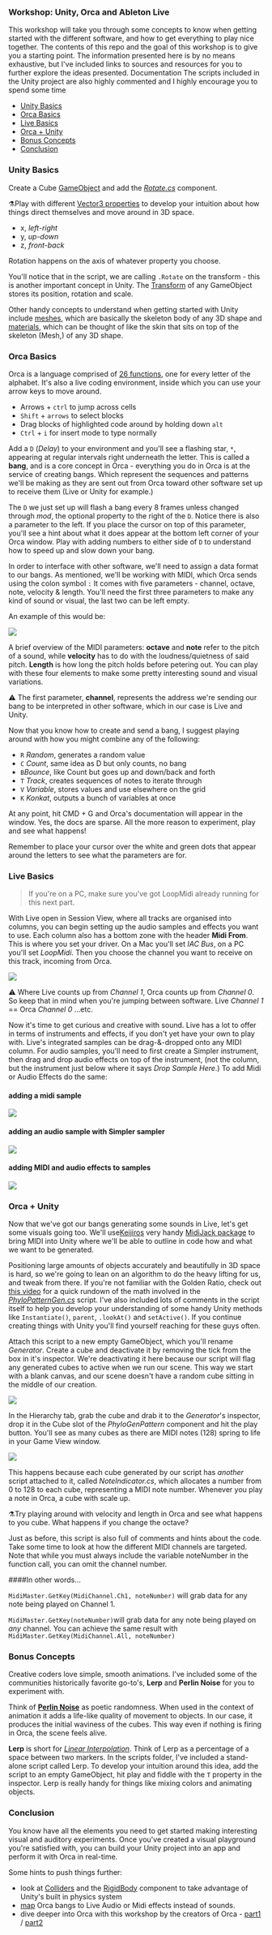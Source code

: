 ﻿### Workshop: Unity, Orca and Ableton Live

This workshop will take you through some concepts to know when getting started with the different software, and how to get everything to play nice together. The contents of this repo and the goal of this workshop is to give you a starting point. The information presented here is by no means exhaustive, but I've included links to sources and resources for you to further  explore the ideas presented. Documentation The scripts included in the Unity project are also highly commented and I highly encourage you to spend some time 

- [Unity Basics](#unity-basics)
- [Orca Basics](#orca-basics)
- [Live Basics](#live-basics)
- [Orca + Unity](#orca-+-unity)
- [Bonus Concepts](#bonus-concepts)
- [Conclusion](#conclusion)

### Unity Basics

Create a Cube [GameObject](https://docs.unity3d.com/560/Documentation/Manual/class-GameObject.html) and add the _[Rotate.cs](https://github.com/elizasj/GenerativeAudioViz_/blob/master/Assets/Scripts/Rotate.cs)_ component. 

⚗️Play with different [Vector3 properties](https://docs.unity3d.com/ScriptReference/Vector3.html) to develop your intuition about how things direct themselves and move around in 3D space.  
- x, _left-right_
- y,  _up-down_
- z, _front-back_

Rotation happens on the axis of whatever property you choose.

You'll notice that in the script, we are calling ```.Rotate```  on the transform - this is another important concept in Unity. The [Transform](https://docs.unity3d.com/ScriptReference/Transform.html) of any GameObject stores its position, rotation and scale. 

Other handy concepts to understand when getting started with Unity include [meshes](https://docs.unity3d.com/Manual/AnatomyofaMesh.html), which are basically the skeleton body of any 3D shape and [materials](https://docs.unity3d.com/Manual/Materials.html), which can be thought of like the skin that sits on top of the skeleton (Mesh,) of any 3D shape.
    
### Orca Basics
Orca is a language comprised of [26 functions](https://github.com/hundredrabbits/Orca), one for every letter of the alphabet. It's also a live coding environment, inside which you can use your arrow keys to move around. 
    
-  Arrows + `ctrl`  to jump across cells
-   `Shift` + `arrows` to select blocks
-   Drag blocks of highlighted code around by holding down `alt` 
-   `Ctrl` + `i` for insert mode to type normally

Add a  `D` (_Delay_) to your environment and you'll see a flashing star, `*`, appearing at regular intervals right underneath the letter. This is called a __bang__, and is a core concept in Orca - everything you do in Orca is at the service of creating bangs. Which represent the sequences and patterns we'll be making as they are sent out from Orca toward other software set up to receive them (Live or Unity for example.) 

The `D` we just set up will flash a bang every 8 frames unless changed through _mod_, the optional property to the right of the `D`. Notice there is also a parameter to the left. If you place the cursor on top of this parameter, you'll see a hint about what it does appear at the bottom left corner of your Orca window. Play with adding numbers to either side of `D` to understand how to speed up and slow down your bang.
    
In order to interface with other software, we'll need to assign a data format to our bangs. As mentioned, we'll be working with MIDI, which Orca sends using the colon symbol `:` It comes with five parameters - channel, octave, note, velocity & length. You'll need the first three parameters to make any kind of sound or visual, the last two can be left empty.

An example of this would be:

![](https://github.com/elizasj/GenerativeAudioViz_/blob/master/Assets/Static/orcademo.gif)

A brief overview of the MIDI parameters:  __octave__ and __note__ refer to the pitch of a sound, while __velocity__ has to do with the loudness/quietness of said pitch. __Length__ is how long the pitch holds before petering out. You can play with these four elements to make some pretty interesting sound and visual variations.

⚠️ The first parameter, __channel__, represents the address we're sending our bang to be interpreted in other software, which in our case is Live and Unity.

Now that you know how to create and send a bang, I suggest playing around with how you might combine any of the following: 

-   `R` _Random_, generates a random value
-   `C` _Count_, same idea as D but only counts, no bang 
-   `B`_Bounce_, like Count but goes up and down/back and forth
-   `T` _Track_, creates sequences of notes to iterate through
-   `V` _Variable_, stores values and use elsewhere on the grid
-   `K` _Konkat_, outputs a bunch of variables at once

At any point, hit CMD + G and Orca's documentation will appear in the window. Yes, the docs are sparse. All the more reason to experiment, play and see what happens! 

Remember to place your cursor over the white and green dots that appear around the letters to see what the parameters are for. 

### Live Basics
>If you're on a PC, make sure you've got LoopMidi already running for this next part. 

With Live open in Session View, where all tracks are organised into columns, you can begin setting up the audio samples and effects you want to use. Each column also has a bottom zone with the header __Midi From__. This is where you set your driver. On a Mac you'll set _IAC Bus_, on a PC you'll set _LoopMidi_. Then you choose the channel you want to receive on this track, incoming from Orca.

![](https://github.com/elizasj/GenerativeAudioViz_/blob/master/Assets/Static/Screenshot%202019-11-18%20at%2017.00.25.png?raw=true)

⚠️ Where Live counts up from _Channel 1_, Orca counts up from _Channel 0_. So keep that in mind when you're jumping between software. Live _Channel 1_ == Orca _Channel 0_ ...etc.

Now it's time to get curious and creative with sound. Live has a lot to offer in terms of instruments and effects, if you don't yet have your own to play with. Live's integrated samples can be drag-&-dropped onto any MIDI column. For audio samples, you'll need to first create a Simpler instrument, then drag and drop audio effects on top of the instrument, (not the column, but the instrument just below where it says _Drop Sample Here_.) To add Midi or Audio Effects do the same:
#### adding a midi sample    
![](https://github.com/elizasj/GenerativeAudioViz_/blob/master/Assets/Static/midisample.gif?raw=true)

#### adding an audio sample with Simpler sampler
![](https://github.com/elizasj/GenerativeAudioViz_/blob/master/Assets/Static/simplersampling.gif?raw=true)

#### adding MIDI and audio effects to samples
![](https://github.com/elizasj/GenerativeAudioViz_/blob/master/Assets/Static/addingfx.gif?raw=true)

### Orca  + Unity
Now that we've got our bangs generating some sounds in Live, let's get some visuals going too.  We'll use[Keijiros](https://twitter.com/_kzr?lang=en) very handy [MidiJack package](https://github.com/keijiro/MidiJack) to bring MIDI into Unity where we'll be able to outline in code how and what we want to be generated. 

Positioning large amounts of objects accurately and beautifully in 3D space is hard, so we're going to lean on an algorithm to do the heavy lifting for us, and tweak from there. If you're not familiar with the Golden Ratio, check out [this video](https://www.youtube.com/watch?v=KWoJgHFYWxY&t=196s) for a quick rundown of the math involved in the _[PhyloPatternGen.cs](https://github.com/elizasj/GenerativeAudioViz_/blob/master/Assets/Scripts/PhyloPatternGen.cs)_  script. I've also included lots of comments in the script itself to help you develop your understanding of some handy Unity methods like `Instantiate()`, `parent`, `.lookAt()` and `setActive()`. If you continue creating things with Unity you'll find yourself reaching for these  guys often.

Attach this script to a new empty GameObject, which you'll rename _Generator_. Create a cube and deactivate it by removing the tick from the box in it's inspector.  We're deactivating it here because our script will flag any generated cubes to active when we run our scene. This way we start with a blank canvas, and our scene doesn't have a random cube sitting in the middle of our creation. 

![](https://github.com/elizasj/GenerativeAudioViz_/blob/master/Assets/Static/Screenshot%202019-11-18%20at%2020.07.29.png?raw=true)

In the Hierarchy tab, grab the cube and drab it to the _Generator_'s inspector, drop it in the Cube slot of the _PhyloGenPattern_ component and hit the play button. You'll see as many cubes as there are MIDI notes (128) spring to life in your Game View window. 

![](https://github.com/elizasj/GenerativeAudioViz_/blob/master/Assets/Static/pattern.gif?raw=true)

This happens because each cube generated by our script has _another_ script attached to it, called _NoteIndicator.cs_, which allocates a number from 0 to 128 to each cube, representing a MIDI note number. Whenever you play a note in Orca, a cube with scale up. 

⚗️Try playing around with velocity and length in Orca and see what happens to you cube. What happens if you change the octave?

Just as before, this script is also full of comments and hints about the code. Take some time to look at how the different MIDI channels are targeted. Note that while you must always include the variable noteNumber in the function call, you can omit the channel number. 

####In other words...

`MidiMaster.GetKey(MidiChannel.Ch1, noteNumber)`  will grab data for any note being played on Channel 1.

`MidiMaster.GetKey(noteNumber)`will grab data for any note being played on _any_ channel. You can achieve the same result with `MidiMaster.GetKey(MidiChannel.All, noteNumber)` 

### Bonus Concepts
Creative coders love simple, smooth animations. I've included some of the communities historically favorite go-to's, __Lerp__ and __Perlin Noise__ for you to experiment with.

Think of [__Perlin Noise__](https://en.wikipedia.org/wiki/Perlin_noise) as poetic randomness. When used in the context of animation it adds a life-like quality of movement to objects. In our case, it produces the initial waviness of the cubes. This way even if nothing is firing in Orca, the scene feels alive.

__Lerp__ is short for [_Linear Interpolation_](https://en.wikipedia.org/wiki/Linear_interpolation).  Think of Lerp as a percentage of a space between two markers. In the scripts folder, I've included a stand-alone script called Lerp. To develop your intuition around this idea, add the script to an empty GameObject, hit play and fiddle with the `T` property in the inspector. Lerp is really handy for things like mixing colors and animating objects.

### Conclusion

You know have all the elements you need to get started making interesting visual and auditory experiments. Once you've created a visual playground you're satisfied with, you can build your Unity project into an app and perform it with Orca in real-time.

Some hints to push things further: 
- look at [Colliders](https://docs.unity3d.com/Manual/CollidersOverview.html) and the [RigidBody](https://docs.unity3d.com/ScriptReference/Rigidbody.html) component to take advantage of Unity's built in physics system
- [map](https://help.ableton.com/hc/en-us/articles/360000038859-Making-custom-MIDI-Mappings) Orca bangs to Live Audio or Midi effects instead of sounds.
- dive deeper into Orca with this workshop by the creators of Orca - [part1](https://www.youtube.com/watch?v=WIzI_PSBw6o) / [part2](https://www.youtube.com/watch?v=g3WHZ4hNYIM)